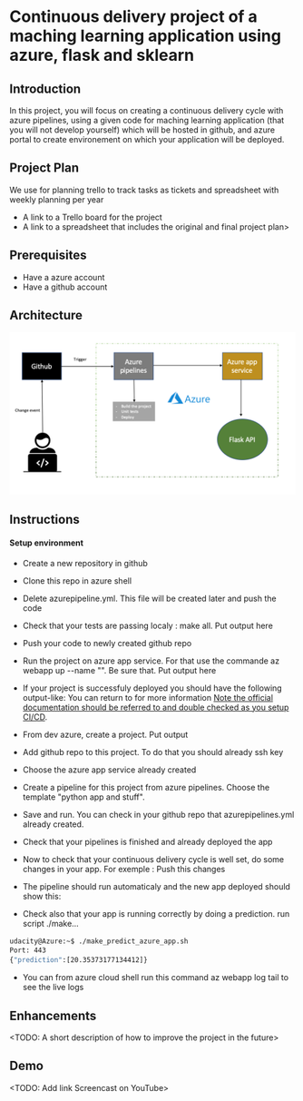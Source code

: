 # Continuous delivery project of a maching learning application using azure, flask and sklearn

## Introduction

In this project, you will focus on creating a continuous delivery cycle with azure pipelines, using a given code for maching learning application (that you will not develop yourself) which will be hosted in github, and azure portal to create environement on which your application will be deployed.

## Project Plan

We use for planning trello to track tasks as tickets and spreadsheet with weekly planning per year

- A link to a Trello board for the project
- A link to a spreadsheet that includes the original and final project plan>

## Prerequisites

- Have a azure account
- Have a github account

## Architecture

![alt text](https://github.com/YassineSIDKI/flask-sklearn/blob/main/diagram.png?raw=true)

## Instructions

#### Setup environment

- Create a new repository in github

- Clone this repo in azure shell

- Delete azurepipeline.yml. This file will be created later and push the code

- Check that your tests are passing localy : make all. Put output here

- Push your code to newly created github repo

- Run the project on azure app service. For that use the commande az webapp up --name "". Be sure that. Put output here

- If your project is successfuly deployed you should have the following output-like: You can return to for more information [Note the official documentation should be referred to and double checked as you setup CI/CD](https://docs.microsoft.com/en-us/azure/devops/pipelines/ecosystems/python-webapp?view=azure-devops).

- From dev azure, create a project. Put output

- Add github repo to this project. To do that you should already ssh key

- Choose the azure app service already created

- Create a pipeline for this project from azure pipelines. Choose the template "python app and stuff".

- Save and run. You can check in your github repo that azurepipelines.yml already created.

- Check that your pipelines is finished and already deployed the app

- Now to check that your continuous delivery cycle is well set, do some changes in your app. For exemple : Push this changes

- The pipeline should run automaticaly and the new app deployed should show this:

- Check also that your app is running correctly by doing a prediction. run script ./make...

```bash
udacity@Azure:~$ ./make_predict_azure_app.sh
Port: 443
{"prediction":[20.35373177134412]}
```

- You can from azure cloud shell run this command az webapp log tail to see the live logs

## Enhancements

<TODO: A short description of how to improve the project in the future>

## Demo

<TODO: Add link Screencast on YouTube>
